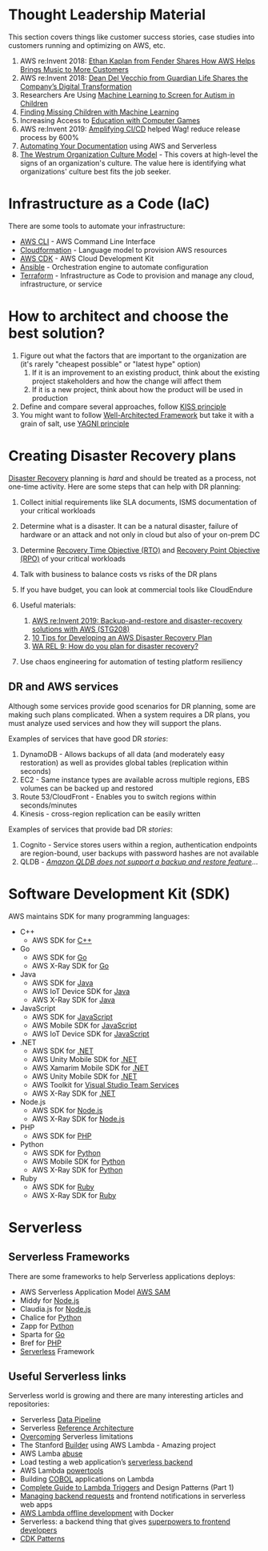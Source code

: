 # Thought Leadership Material

This section covers things like customer success stories, case studies into customers running and optimizing on AWS, etc.

1. AWS re:Invent 2018: [Ethan Kaplan from Fender Shares How AWS Helps Brings Music to More Customers](https://www.youtube.com/watch?v=F61GtueelP4)
2. AWS re:Invent 2018: [Dean Del Vecchio from Guardian Life Shares the Company’s Digital Transformation](https://www.youtube.com/watch?v=4FpL0jZBjfE)
3. Researchers Are Using [Machine Learning to Screen for Autism in Children](https://www.youtube.com/watch?v=YQpTlnWYAqE)
4. [Finding Missing Children with Machine Learning](https://www.youtube.com/watch?v=HSac9lXKu5U)
5. Increasing Access to [Education with Computer Games](https://www.youtube.com/watch?v=X6CAO2otdlE)
6. AWS re:Invent 2019: [Amplifying CI/CD](https://www.youtube.com/watch?v=HfEl9GXZC0s) helped Wag! reduce release process by 600%
7. [Automating Your Documentation](https://www.youtube.com/watch?v=Gma8WAP-XPk) using AWS and Serverless
8. [The Westrum Organization Culture Model](https://cloud.google.com/solutions/devops/devops-culture-westrum-organizational-culture) - This covers at high-level the signs of an organization's culture. The value here is identifying what organizations' culture best fits the job seeker.


# Infrastructure as a Code (IaC)

There are some tools to automate your infrastructure:

- [AWS CLI](https://aws.amazon.com/cli/) - AWS Command Line Interface
- [Cloudformation](https://aws.amazon.com/cloudformation/) - Language model to provision AWS resources
- [AWS CDK](https://aws.amazon.com/cdk/) - AWS Cloud Development Kit
- [Ansible](https://docs.ansible.com/ansible/latest/scenario_guides/guide_aws.html) - Orchestration engine to automate configuration
- [Terraform](https://www.terraform.io/docs/providers/aws/index.html) - Infrastructure as Code to provision and manage any cloud, infrastructure, or service


# How to architect and choose the best solution?
1. Figure out what the factors that are important to the organization are (it's rarely "cheapest possible" or "latest hype" option)
    1. If it is an improvement to an existing product, think about the existing project stakeholders and how the change will affect them
    2. If it is a new project, think about how the product will be used in production
2. Define and compare several approaches, follow [KISS principle](https://en.wikipedia.org/wiki/KISS_principle)
3. You might want to follow [Well-Architected Framework](https://wa.aws.amazon.com/index.en.html) but take it with a grain of salt, use [YAGNI principle](https://en.wikipedia.org/wiki/You_aren%27t_gonna_need_it)


# Creating Disaster Recovery plans
[Disaster Recovery](https://en.wikipedia.org/wiki/Disaster_recovery) planning is _hard_ and should be treated as a process, not one-time activity. Here are some steps that can help with DR planning:

1. Collect initial requirements like SLA documents, ISMS documentation of your critical workloads
2. Determine what is a disaster. It can be a natural disaster, failure of hardware or an attack and not only in cloud but also of your on-prem DC
3. Determine [Recovery Time Objective (RTO)](https://www.ibm.com/services/business-continuity/rto) and [Recovery Point Objective (RPO)](https://www.ibm.com/services/business-continuity/rpo) of your critical workloads
4. Talk with business to balance costs vs risks of the DR plans
5. If you have budget, you can look at  commercial tools like CloudEndure
6. Useful materials:
    1. [AWS re:Invent 2019: Backup-and-restore and disaster-recovery solutions with AWS (STG208)
](https://www.youtube.com/watch?v=7gNXfo5HZN8)
    2. [10 Tips for Developing an AWS Disaster Recovery Plan](https://medium.com/@eddies_47682/10-tips-for-developing-an-aws-disaster-recovery-plan-a708f899a442)
    3. [WA REL 9: How do you plan for disaster recovery?](https://wa.aws.amazon.com/wat.question.REL_9.en.html)

7. Use chaos engineering for automation of testing platform resiliency

## DR and AWS services

Although some services provide good scenarios for DR planning, some are making such plans complicated. When a system requires a DR plans, you must analyze used services and how they will support the plans.

Examples of services that have good DR _stories_:
1. DynamoDB - Allows backups of all data (and moderately easy restoration) as well as provides global tables (replication within seconds)
2. EC2 - Same instance types are available across multiple regions, EBS volumes can be backed up and restored
3. Route 53/CloudFront - Enables you to switch regions within seconds/minutes
4. Kinesis - cross-region replication can be easily written

Examples of services that provide bad DR _stories_:
1. Cognito - Service stores users within a region, authentication endpoints are region-bound, user backups with password hashes are not available
2. QLDB - _[Amazon QLDB does not support a backup and restore feature](https://aws.amazon.com/qldb/faqs#Backup_and_Restore)_...


# Software Development Kit (SDK)

AWS maintains SDK for many programming languages:

- C++ 
    - AWS SDK for [C++](https://aws.amazon.com/sdk-for-cpp/)
- Go 
    - AWS SDK for [Go](https://aws.amazon.com/sdk-for-go/)
    - AWS X-Ray SDK for [Go](https://docs.aws.amazon.com/xray/latest/devguide/xray-sdk-go.html)
- Java 
    - AWS SDK for [Java](https://aws.amazon.com/sdk-for-java/)
    - AWS IoT Device SDK for [Java](https://github.com/aws/aws-iot-device-sdk-java/blob/master/README.md)
    - AWS X-Ray SDK for [Java](https://docs.aws.amazon.com/xray/latest/devguide/xray-sdk-java.html)
- JavaScript 
    - AWS SDK for [JavaScript](https://aws.amazon.com/sdk-for-browser/)
    - AWS Mobile SDK for [JavaScript](https://docs.amplify.aws/)
    - AWS IoT Device SDK for [JavaScript](https://github.com/aws/aws-iot-device-sdk-js/blob/master/README.md)
- .NET 
    - AWS SDK for [.NET](https://aws.amazon.com/sdk-for-net/)
    - AWS Unity Mobile SDK for [.NET](https://docs.aws.amazon.com/mobile/sdkforunity/developerguide/what-is-unity-plugin.html)
    - AWS Xamarim Mobile SDK for [.NET](https://docs.aws.amazon.com/mobile/sdkforxamarin/developerguide/Welcome.html)
    - AWS Unity Mobile SDK for [.NET](https://docs.aws.amazon.com/mobile/sdkforunity/developerguide/what-is-unity-plugin.html)
    - AWS Toolkit for [Visual Studio Team Services](https://aws.amazon.com/vsts/)
    - AWS X-Ray SDK for [.NET](https://docs.aws.amazon.com/xray/latest/devguide/xray-sdk-dotnet.html)
- Node.js 
    - AWS SDK for [Node.js](https://aws.amazon.com/sdk-for-node-js/)
    - AWS X-Ray SDK for [Node.js](https://docs.aws.amazon.com/xray/latest/devguide/xray-sdk-nodejs.html)
- PHP 
    - AWS SDK for [PHP](https://aws.amazon.com/sdk-for-php/)
- Python 
    - AWS SDK for [Python](https://aws.amazon.com/sdk-for-python/)
    - AWS Mobile SDK for [Python](https://github.com/aws/aws-iot-device-sdk-python/blob/master/README.rst)
    - AWS X-Ray SDK for [Python](https://docs.aws.amazon.com/xray/latest/devguide/xray-sdk-python.html)
- Ruby 
    - AWS SDK for [Ruby](https://aws.amazon.com/sdk-for-ruby)
    - AWS X-Ray SDK for [Ruby](https://docs.aws.amazon.com/xray/latest/devguide/xray-sdk-ruby.html)


# Serverless

## Serverless Frameworks

There are some frameworks to help Serverless applications deploys:

- AWS Serverless Application Model [AWS SAM](https://docs.aws.amazon.com/serverless-application-model/latest/developerguide/what-is-sam.html)
- Middy for [Node.js](https://github.com/middyjs/middy)
- Claudia.js for [Node.js](https://claudiajs.com/)
- Chalice for [Python](https://github.com/aws/chalice)
- Zapp for [Python](https://github.com/Miserlou/Zappa)
- Sparta for [Go](http://gosparta.io/)
- Bref for [PHP](https://bref.sh/)
- [Serverless](https://www.serverless.com/) Framework

## Useful Serverless links

Serverless world is growing and there are many interesting articles and repositories:

- Serverless [Data Pipeline](https://anishdalal.me/aws/2020/06/26/serverless-data-pipeline.html)
- Serverless [Reference Architecture](https://www.jeremydaly.com/serverless-reference-architectures/)
- [Overcoming](https://talkingserverless.com/2020/07/05/overcoming-serverless-limitations/) Serverless limitations
- The Stanford [Builder](https://github.com/StanfordSNR/gg) using AWS Lambda - Amazing project
- AWS Lamba [abuse](https://luminousmen.com/post/aws-lambda-abuse)
- Load testing a web application’s [serverless backend](https://aws.amazon.com/blogs/compute/load-testing-a-web-applications-serverless-backend/)
- AWS Lambda [powertools](https://github.com/awslabs/aws-lambda-powertools-python)
- Building [COBOL](https://github.com/BluAge/ServerlessCOBOLforAWS) applications on Lambda
- [Complete Guide to Lambda Triggers](https://dashbird.io/blog/complete-guide-lambda-triggers-design-patterns-part-1/) and Design Patterns (Part 1)
- [Managing backend requests](https://aws.amazon.com/blogs/compute/managing-backend-requests-and-frontend-notifications-in-serverless-web-apps/) and frontend notifications in serverless web apps
- [AWS Lambda offline development](https://www.vittorionardone.it/en/2020/05/12/aws-lambda-offline-development-with-docker/) with Docker
- Serverless: a backend thing that gives [superpowers to frontend developers](https://dev.to/aws-heroes/serverless-a-backend-thing-that-gives-superpowers-to-frontend-developers-163c)
- [CDK Patterns](https://cdkpatterns.com/)
